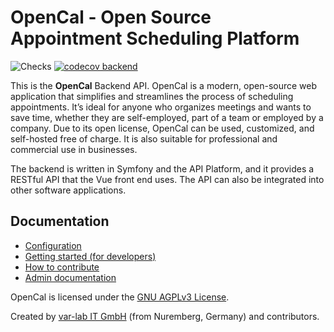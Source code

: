 # OpenCal - Open Source Appointment Scheduling Platform

![Checks](https://github.com/var-lab-it/opencal/actions/workflows/workflows.yml/badge.svg)
[![codecov backend](https://codecov.io/gh/var-lab-it/opencal/graph/badge.svg?token=P6QF1EYWLJ)](https://codecov.io/gh/var-lab-it/opencal)

This is the **OpenCal** Backend API. OpenCal is a modern, open-source web application that simplifies and streamlines
the process of scheduling appointments.
It’s ideal for anyone who organizes meetings and wants to save time, whether they are self-employed, part of a
team or employed by a company.
Due to its open license, OpenCal can be used, customized, and self-hosted free of charge. It is also suitable for
professional and commercial use in businesses.

The backend is written in Symfony and the API Platform, and it provides a RESTful API that the Vue front end uses. The
API can also be integrated into other software applications.

## Documentation

- [Configuration](docs/config.md)
- [Getting started (for developers)](docs/dev_setup.md)
- [How to contribute](CONTRIBUTING.md)
- [Admin documentation](docs/admin/index.md)

OpenCal is licensed under the [GNU AGPLv3 License](LICENSE).

Created by [var-lab IT GmbH](https://var-lab.com) (from Nuremberg, Germany) and contributors.

